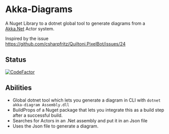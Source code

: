 # Akka-Diagrams

A Nuget Library to a dotnet global tool to generate diagrams from a [Akka.Net](https://getakka.net/index.html) Actor system.

Inspired by the issue https://github.com/csharpfritz/Quiltoni.PixelBot/issues/24

## Status

[![CodeFactor](https://www.codefactor.io/repository/github/stelzi79/akka-diagrams/badge/develop)](https://www.codefactor.io/repository/github/stelzi79/akka-diagrams/overview/develop)

## Abilities

* Global dotnet tool which lets you generate a diagram in CLI with ````dotnet akka-diagram Assembly.dll````
* BuildProps of a Nuget package that lets you integrate this as a build step after a successful build.
* Searches for Actors in an .Net assembly and put it in an Json file
* Uses the Json file to generate a diagram.
